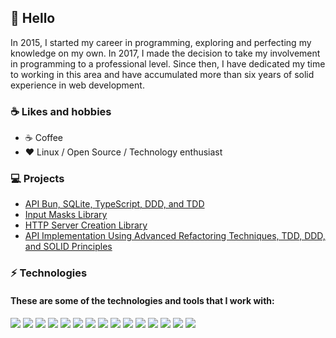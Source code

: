    ## 👋 Hello

In 2015, I started my career in programming, exploring and perfecting my knowledge on my own. In 2017, I made the decision to take my involvement in programming to a professional level. Since then, I have dedicated my time to working in this area and have accumulated more than six years of solid experience in web development.

### ☕  Likes and hobbies

- ☕ Coffee
- ❤️ Linux / Open Source / Technology enthusiast


### 💻 Projects
- [API  Bun, SQLite, TypeScript, DDD, and TDD](https://github.com/lucas-marquisio/api-bun-ts)
- [Input Masks Library](https://github.com/lucas-marquisio/biblioteca-mascaras)
- [HTTP Server Creation Library](https://github.com/lucas-marquisio/simple-http-api)
- [API Implementation Using Advanced Refactoring Techniques, TDD, DDD, and SOLID Principles](https://github.com/lucas-marquisio/api-best-pratice)
  
<!--
### 🧑🏻‍💻 Example My Best Practices Guides
- [TDD Examples - Testing Approach Showcase]()
- [DDD Examples - Domain Modeling Practice]()
- [SOLID Examples - Encapsulated Modularity Showcase]()
- [Clean Architeture Example - Decoupled Architecture Illustration]()
-->

###  ⚡ Technologies
#### These are some of the technologies and tools that I work with:

<div style="display: flex; gap: 4px; flex-wrap: wrap;">
   <img src="https://img.shields.io/badge/-Node.js-green?logo=node.js"/>
   <img src="https://img.shields.io/badge/-Javascript-yellow?logo=javascript"/>
   <img src="https://img.shields.io/badge/-TypeScript-lightblue?logo=typescript"/>
   <img src="https://img.shields.io/badge/-React.js-white?logo=react"/>
   <img src="https://img.shields.io/badge/-Vue.js-gray?logo=Vue.js"/>
   <img src="https://img.shields.io/badge/-Css3.js-blue?logo=css3"/>
   <img src="https://img.shields.io/badge/-Sass-pink?logo=sass"/>
   <img src="https://img.shields.io/badge/-Tailwind-lightblue?logo=tailwindcss"/>
   <img src="https://img.shields.io/badge/-Html5-orange?logo=html5"/>
   <img src="https://img.shields.io/badge/-MongoDB-green?logo=mongodb"/>
   <img src="https://img.shields.io/badge/-PostgreSQL-white?logo=postgresql"/>
   <img src="https://img.shields.io/badge/-AWS-gray?logo=amazon"/>
   <img src="https://img.shields.io/badge/-Linux Server-gray?logo=linux"/>
   <img src="https://img.shields.io/badge/-Docker-blue?logo=docker"/>
   <img src="https://img.shields.io/badge/-Jest-gray?logo=jest"/>
</div>
